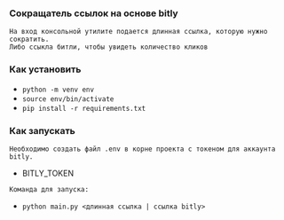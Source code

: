 ### Сокращатель ссылок на основе bitly
```
На вход консольной утилите подается длинная ссылка, которую нужно сократить.
Либо ссыкла битли, чтобы увидеть количество кликов
```

### Как установить
* ```python -m venv env```
* ```source env/bin/activate```
* ```pip install -r requirements.txt```

### Как запускать
```
Необходимо создать файл .env в корне проекта с токеном для аккаунта bitly.
```
* BITLY_TOKEN
```
Команда для запуска:
```
* ```python main.py <длинная ссылка | ссылка bitly>```

